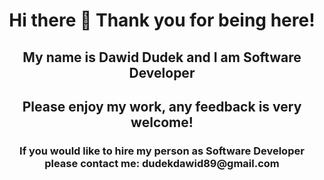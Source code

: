 
<h1 align="center"> Hi there 👋 Thank you for being here! </h1>
<h2 align="center"> My name is Dawid Dudek and I am Software Developer </h2>
<h2 align="center"> Please enjoy my work, any feedback is very welcome! </h2>
<h3 align="center"> If you would like to hire my person as Software Developer please contact me: dudekdawid89@gmail.com </h3>

